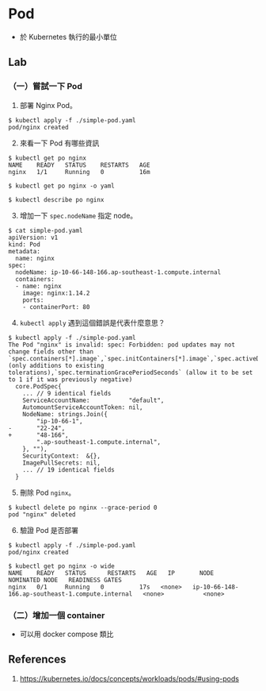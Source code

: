 # Pod

- 於 Kubernetes 執行的最小單位

## Lab

### （一）嘗試一下 Pod

1. 部署 Nginx Pod。

```
$ kubectl apply -f ./simple-pod.yaml
pod/nginx created
```

2. 來看一下 Pod 有哪些資訊

```
$ kubectl get po nginx
NAME    READY   STATUS    RESTARTS   AGE
nginx   1/1     Running   0          16m

$ kubectl get po nginx -o yaml

$ kubectl describe po nginx
```

3. 增加一下 `spec.nodeName` 指定 node。

```
$ cat simple-pod.yaml
apiVersion: v1
kind: Pod
metadata:
  name: nginx
spec:
  nodeName: ip-10-66-148-166.ap-southeast-1.compute.internal
  containers:
  - name: nginx
    image: nginx:1.14.2
    ports:
    - containerPort: 80
```

4. `kubectl apply` 遇到這個錯誤是代表什麼意思？

```
$ kubectl apply -f ./simple-pod.yaml
The Pod "nginx" is invalid: spec: Forbidden: pod updates may not change fields other than `spec.containers[*].image`,`spec.initContainers[*].image`,`spec.activeDeadlineSeconds`,`spec.tolerations` (only additions to existing tolerations),`spec.terminationGracePeriodSeconds` (allow it to be set to 1 if it was previously negative)
  core.PodSpec{
  	... // 9 identical fields
  	ServiceAccountName:           "default",
  	AutomountServiceAccountToken: nil,
  	NodeName: strings.Join({
  		"ip-10-66-1",
- 		"22-24",
+ 		"48-166",
  		".ap-southeast-1.compute.internal",
  	}, ""),
  	SecurityContext:  &{},
  	ImagePullSecrets: nil,
  	... // 19 identical fields
  }
```

5. 刪除 Pod `nginx`。

```
$ kubectl delete po nginx --grace-period 0
pod "nginx" deleted
```

6. 驗證 Pod 是否部署

```
$ kubectl apply -f ./simple-pod.yaml
pod/nginx created

$ kubectl get po nginx -o wide
NAME    READY   STATUS      RESTARTS   AGE   IP       NODE                                               NOMINATED NODE   READINESS GATES
nginx   0/1     Running   0          17s   <none>   ip-10-66-148-166.ap-southeast-1.compute.internal   <none>           <none>
```

### （二）增加一個 container

* 可以用 docker compose 類比

## References

1. https://kubernetes.io/docs/concepts/workloads/pods/#using-pods